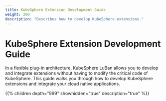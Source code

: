```yaml
---
title: KubeSphere Extension Development Guide
weight: 200
description: "Describes how to develop KubeSphere extensions."
---
```


# KubeSphere Extension Development Guide

In a flexible plug-in architecture, KubeSphere LuBan  allows you to develop and integrate extensions without having to modify the critical code of KubeSphere. This guide walks you through how to develop KubeSphere extensions and integrate your cloud native applications.

{{% children depth="999" showhidden="true" description="true" %}}